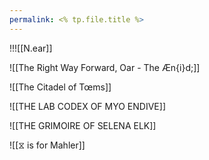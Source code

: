 ```yaml
---
permalink: <% tp.file.title %>
---
```

!!![[N.ear]]


![[The Right Way Forward, Oar - The Æn{i}d;]]

![[The Citadel of Tœms]]

![[THE LAB CODEX OF MYO ENDIVE]]

![[THE GRIMOIRE OF SELENA ELK]]

![[⧖ is for Mahler]]

